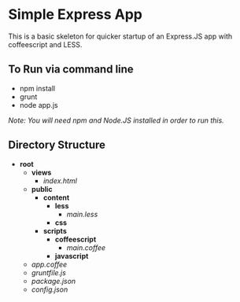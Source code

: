 # Simple Express App
This is a basic skeleton for quicker startup of an Express.JS app with coffeescript and LESS.


## To Run via command line
* npm install
* grunt
* node app.js

_*Note*: You will need npm and Node.JS installed in order to run this._


## Directory Structure
* **root**
  * **views**
    * _index.html_
  * **public**
    * **content**
      * **less**
        * _main.less_
      * **css**
    * **scripts**
      * **coffeescript**
        * _main.coffee_
      * **javascript**
  * _app.coffee_
  * _gruntfile.js_
  * _package.json_
  * _config.json_
